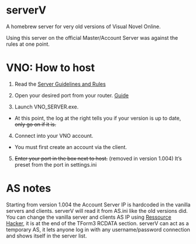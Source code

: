 # serverV
A homebrew server for very old versions of Visual Novel Online.

Using this server on the official Master/Account Server was against the rules at one point.

# VNO: How to host

1. Read the [Server Guidelines and Rules](https://docs.google.com/document/d/1iW6dY6ak_mHxjrJuD1MwS12C3fmfi4vGxzTNOcJqrBw/edit)

2. Open your desired port from your router. [Guide](http://portforward.com/english/routers/port_forwarding/)

3. Launch VNO_SERVER.exe.
  * At this point, the log at the right tells you if your version is up to date, ~~only go on if it is.~~

4. Connect into your VNO account.
  * You must first create an account via the client.

5. ~~Enter your port in the box next to host.~~ (removed in version 1.004)
It’s preset from the port in settings.ini

# AS notes
Starting from version 1.004 the Account Server IP is hardcoded in the vanilla servers and clients.
serverV will read it from AS.ini like the old versions did.
You can change the vanilla server and clients AS IP using [Ressource Hacker](http://www.angusj.com/resourcehacker/), it is at the end of the TForm3 RCDATA section.
serverV can act as a temporary AS, it lets anyone log in with any username/password connection and shows itself in the server list.
